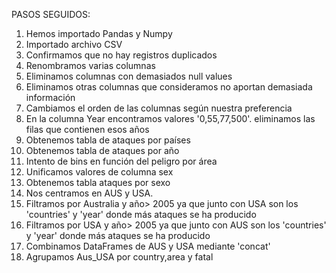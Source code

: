 
PASOS SEGUIDOS:

1. Hemos importado Pandas y Numpy
2. Importado archivo CSV
3. Confirmamos que no hay registros duplicados
4. Renombramos varias columnas
5. Eliminamos columnas con demasiados null values
6. Eliminamos otras columnas que consideramos no aportan demasiada información
7. Cambiamos el orden de las columnas según nuestra preferencia
8. En la columna Year encontramos valores '0,55,77,500'. eliminamos las filas que contienen esos años
9. Obtenemos tabla de ataques por países
10. Obtenemos tabla de ataques por año
11. Intento de bins en función del peligro por área
12. Unificamos valores de columna sex
13. Obtenemos tabla ataques por sexo
14. Nos centramos en AUS y USA.
16. Filtramos por Australia y año> 2005 ya que junto con USA son los 'countries' y 'year' donde más ataques se ha producido
17. Filtramos por USA y año> 2005 ya que junto con AUS son los 'countries' y 'year' donde más ataques se ha producido
18. Combinamos DataFrames de AUS y USA mediante 'concat'
19. Agrupamos Aus_USA por country,area y fatal



    